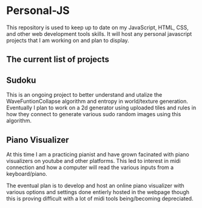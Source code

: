 # Personal-JS
This repository is used to keep up to date on my JavaScript, HTML, CSS, and other web development tools skills. It will host any personal javascript projects that I am working on and plan to display.

The current list of projects
----------------------------
Sudoku
------
This is an ongoing project to better understand and utalize the WaveFuntionCollapse algorithm and entropy in world/texture generation.
Eventually I plan to work on a 2d generator using uploaded tiles and rules in how they connect to generate various sudo random images using this algorithm.


Piano Visualizer
----------------
At this time I am a practicing pianist and have grown facinated with piano visualizers on youtube and other platforms.
This led to interest in midi connection and how a computer will read the various inputs from a keyboard/piano.

The eventual plan is to develop and host an online piano visualizer with various options and settings done entierly hosted in the webpage though this is proving difficult with a lot of midi tools being/becoming depreciated.
